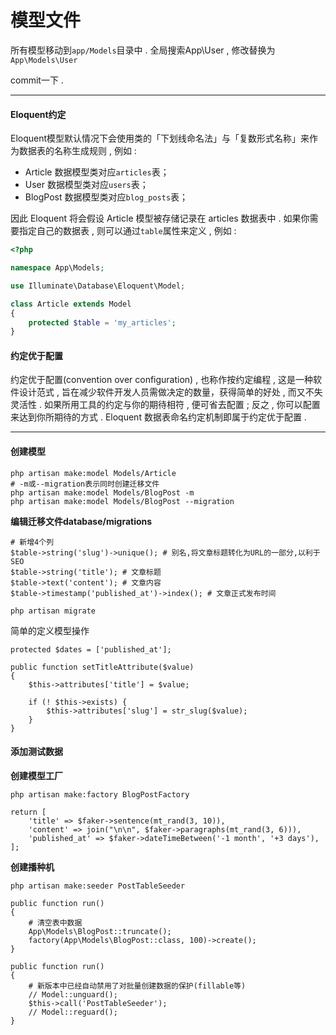# 模型文件

所有模型移动到`app/Models`目录中 . 全局搜索App\User , 修改替换为`App\Models\User`

commit一下 .

---

#### Eloquent约定

Eloquent模型默认情况下会使用类的「下划线命名法」与「复数形式名称」来作为数据表的名称生成规则 , 例如 :

* Article 数据模型类对应`articles`表；
* User 数据模型类对应`users`表；
* BlogPost 数据模型类对应`blog_posts`表；

因此 Eloquent 将会假设 Article 模型被存储记录在 articles 数据表中 . 如果你需要指定自己的数据表 , 则可以通过`table`属性来定义 , 例如 :

```php
<?php

namespace App\Models;

use Illuminate\Database\Eloquent\Model;

class Article extends Model
{
    protected $table = 'my_articles';
}
```

#### 约定优于配置

约定优于配置\(convention over configuration\) , 也称作按约定编程 , 这是一种软件设计范式 , 旨在减少软件开发人员需做决定的数量，获得简单的好处 , 而又不失灵活性 . 如果所用工具的约定与你的期待相符 , 便可省去配置 ; 反之 , 你可以配置来达到你所期待的方式 . Eloquent 数据表命名约定机制即属于约定优于配置 .

---

#### 创建模型

```
php artisan make:model Models/Article
# -m或--migration表示同时创建迁移文件
php artisan make:model Models/BlogPost -m
php artisan make:model Models/BlogPost --migration
```

**编辑迁移文件database/migrations**

```
# 新增4个列
$table->string('slug')->unique(); # 别名,将文章标题转化为URL的一部分,以利于SEO
$table->string('title'); # 文章标题
$table->text('content'); # 文章内容
$table->timestamp('published_at')->index(); # 文章正式发布时间
```

```
php artisan migrate
```

简单的定义模型操作

```
protected $dates = ['published_at'];

public function setTitleAttribute($value)
{
    $this->attributes['title'] = $value;

    if (! $this->exists) {
        $this->attributes['slug'] = str_slug($value);
    }
}
```

#### 添加测试数据

**创建模型工厂**

```
php artisan make:factory BlogPostFactory
```

```
return [
    'title' => $faker->sentence(mt_rand(3, 10)),
    'content' => join("\n\n", $faker->paragraphs(mt_rand(3, 6))),
    'published_at' => $faker->dateTimeBetween('-1 month', '+3 days'),
];
```

**创建播种机**

```
php artisan make:seeder PostTableSeeder
```

```
public function run()
{
    # 清空表中数据
    App\Models\BlogPost::truncate();
    factory(App\Models\BlogPost::class, 100)->create();
}
```

```
public function run()
{
    # 新版本中已经自动禁用了对批量创建数据的保护(fillable等)
    // Model::unguard();
    $this->call('PostTableSeeder');
    // Model::reguard();
}
```



